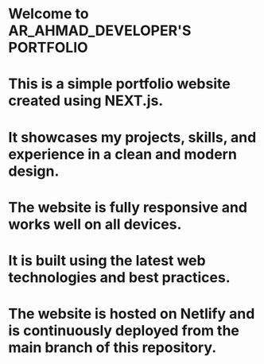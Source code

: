 # Welcome to AR_AHMAD_DEVELOPER'S PORTFOLIO

# This is a simple portfolio website created using NEXT.js.
# It showcases my projects, skills, and experience in a clean and modern design.
# The website is fully responsive and works well on all devices.
# It is built using the latest web technologies and best practices.
# The website is hosted on Netlify and is continuously deployed from the main branch of this repository.
